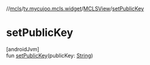 //[mcls](../../../index.md)/[tv.mycujoo.mcls.widget](../index.md)/[MCLSView](index.md)/[setPublicKey](set-public-key.md)

# setPublicKey

[androidJvm]\
fun [setPublicKey](set-public-key.md)(publicKey: [String](https://kotlinlang.org/api/latest/jvm/stdlib/kotlin/-string/index.html))
